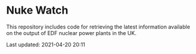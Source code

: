 # Nuke Watch

This repository includes code for retrieving the latest information available on the output of EDF nuclear power plants in the UK.

Last updated: 2021-04-20 20:11